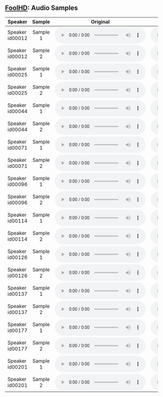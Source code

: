 ## [FoolHD](https://fsept11.github.io/FoolHD/): Audio Samples

| Speaker | Sample | Original | FGSM | BIM | FoolHD Targeted | FoolHD Untargeted |
|---------|:------:|:--------:|:----:|:---:|:---------------:|-------------------|
| Speaker id00012 | Sample 1 | <audio controls id="player"><source src="original/id00012/id00012_C_FAL9gv8bo_00029_00000.wav" type="audio/wav" preload="auto"></audio> | <audio controls id="player"><source src="fgsm/id00012/id00012_C_FAL9gv8bo_00029_00000.wav" type="audio/wav" preload="auto"></audio> | <audio controls id="player"><source src="bim/id00012/id00012_C_FAL9gv8bo_00029_00000.wav" type="audio/wav" preload="auto"></audio> | <audio controls id="player"><source src="untargeted/id00012/id00012_C_FAL9gv8bo_00029_00000.wav" type="audio/wav" preload="auto"></audio> | <audio controls id="player"><source src="targeted/id00012/id00012_C_FAL9gv8bo_00029_00000.wav" type="audio/wav" preload="auto"></audio> |
| Speaker id00012 | Sample 2 | <audio controls id="player"><source src="original/id00012/id00012_Pdni5zyZJYA_00085_00000.wav" type="audio/wav" preload="auto"></audio> | <audio controls id="player"><source src="fgsm/id00012/id00012_Pdni5zyZJYA_00085_00000.wav" type="audio/wav" preload="auto"></audio> | <audio controls id="player"><source src="bim/id00012/id00012_Pdni5zyZJYA_00085_00000.wav" type="audio/wav" preload="auto"></audio> | <audio controls id="player"><source src="untargeted/id00012/id00012_Pdni5zyZJYA_00085_00000.wav" type="audio/wav" preload="auto"></audio> | <audio controls id="player"><source src="targeted/id00012/id00012_Pdni5zyZJYA_00085_00000.wav" type="audio/wav" preload="auto"></audio> |
| Speaker id00025 | Sample 1 | <audio controls id="player"><source src="original/id00025/id00025_PjSeVtbvSjA_00023_00000.wav" type="audio/wav" preload="auto"></audio> | <audio controls id="player"><source src="fgsm/id00025/id00025_PjSeVtbvSjA_00023_00000.wav" type="audio/wav" preload="auto"></audio> | <audio controls id="player"><source src="bim/id00025/id00025_PjSeVtbvSjA_00023_00000.wav" type="audio/wav" preload="auto"></audio> | <audio controls id="player"><source src="untargeted/id00025/id00025_PjSeVtbvSjA_00023_00000.wav" type="audio/wav" preload="auto"></audio> | <audio controls id="player"><source src="targeted/id00025/id00025_PjSeVtbvSjA_00023_00000.wav" type="audio/wav" preload="auto"></audio> |
| Speaker id00025 | Sample 2 | <audio controls id="player"><source src="original/id00025/id00025_O_ICgJ0s-_o_00019_00000.wav" type="audio/wav" preload="auto"></audio> | <audio controls id="player"><source src="fgsm/id00025/id00025_O_ICgJ0s-_o_00019_00000.wav" type="audio/wav" preload="auto"></audio> | <audio controls id="player"><source src="bim/id00025/id00025_O_ICgJ0s-_o_00019_00000.wav" type="audio/wav" preload="auto"></audio> | <audio controls id="player"><source src="untargeted/id00025/id00025_O_ICgJ0s-_o_00019_00000.wav" type="audio/wav" preload="auto"></audio> | <audio controls id="player"><source src="targeted/id00025/id00025_O_ICgJ0s-_o_00019_00000.wav" type="audio/wav" preload="auto"></audio> |
| Speaker id00044 | Sample 1 | <audio controls id="player"><source src="original/id00044/id00044__e_QLF9g3No_00062_00000.wav" type="audio/wav" preload="auto"></audio> | <audio controls id="player"><source src="fgsm/id00044/id00044__e_QLF9g3No_00062_00000.wav" type="audio/wav" preload="auto"></audio> | <audio controls id="player"><source src="bim/id00044/id00044__e_QLF9g3No_00062_00000.wav" type="audio/wav" preload="auto"></audio> | <audio controls id="player"><source src="untargeted/id00044/id00044__e_QLF9g3No_00062_00000.wav" type="audio/wav" preload="auto"></audio> | <audio controls id="player"><source src="targeted/id00044/id00044__e_QLF9g3No_00062_00000.wav" type="audio/wav" preload="auto"></audio> |
| Speaker id00044 | Sample 2 | <audio controls id="player"><source src="original/id00044/id00044_y9CfA9NV4So_00135_00000.wav" type="audio/wav" preload="auto"></audio> | <audio controls id="player"><source src="fgsm/id00044/id00044_y9CfA9NV4So_00135_00000.wav" type="audio/wav" preload="auto"></audio> | <audio controls id="player"><source src="bim/id00044/id00044_y9CfA9NV4So_00135_00000.wav" type="audio/wav" preload="auto"></audio> | <audio controls id="player"><source src="untargeted/id00044/id00044_y9CfA9NV4So_00135_00000.wav" type="audio/wav" preload="auto"></audio> | <audio controls id="player"><source src="targeted/id00044/id00044_y9CfA9NV4So_00135_00000.wav" type="audio/wav" preload="auto"></audio> |
| Speaker id00071 | Sample 1 | <audio controls id="player"><source src="original/id00071/id00071_0JDAt0VQxT4_00001_00000.wav" type="audio/wav" preload="auto"></audio> | <audio controls id="player"><source src="fgsm/id00071/id00071_0JDAt0VQxT4_00001_00000.wav" type="audio/wav" preload="auto"></audio> | <audio controls id="player"><source src="bim/id00071/id00071_0JDAt0VQxT4_00001_00000.wav" type="audio/wav" preload="auto"></audio> | <audio controls id="player"><source src="untargeted/id00071/id00071_0JDAt0VQxT4_00001_00000.wav" type="audio/wav" preload="auto"></audio> | <audio controls id="player"><source src="targeted/id00071/id00071_0JDAt0VQxT4_00001_00000.wav" type="audio/wav" preload="auto"></audio> |
| Speaker id00071 | Sample 2 | <audio controls id="player"><source src="original/id00071/id00071_U93Hepx7P2s_00023_00000.wav" type="audio/wav" preload="auto"></audio> | <audio controls id="player"><source src="fgsm/id00071/id00071_U93Hepx7P2s_00023_00000.wav" type="audio/wav" preload="auto"></audio> | <audio controls id="player"><source src="bim/id00071/id00071_U93Hepx7P2s_00023_00000.wav" type="audio/wav" preload="auto"></audio> | <audio controls id="player"><source src="untargeted/id00071/id00071_U93Hepx7P2s_00023_00000.wav" type="audio/wav" preload="auto"></audio> | <audio controls id="player"><source src="targeted/id00071/id00071_U93Hepx7P2s_00023_00000.wav" type="audio/wav" preload="auto"></audio> |
| Speaker id00096 | Sample 1 | <audio controls id="player"><source src="original/id00096/id00096__RX9iRnh3do_00109_00000.wav" type="audio/wav" preload="auto"></audio> | <audio controls id="player"><source src="fgsm/id00096/id00096__RX9iRnh3do_00109_00000.wav" type="audio/wav" preload="auto"></audio> | <audio controls id="player"><source src="bim/id00096/id00096__RX9iRnh3do_00109_00000.wav" type="audio/wav" preload="auto"></audio> | <audio controls id="player"><source src="untargeted/id00096/id00096__RX9iRnh3do_00109_00000.wav" type="audio/wav" preload="auto"></audio> | <audio controls id="player"><source src="targeted/id00096/id00096__RX9iRnh3do_00109_00000.wav" type="audio/wav" preload="auto"></audio> |
| Speaker id00096 | Sample 2 | <audio controls id="player"><source src="original/id00096/id00096_tzVkbXz1Icw_00163_00000.wav" type="audio/wav" preload="auto"></audio> | <audio controls id="player"><source src="fgsm/id00096/id00096_tzVkbXz1Icw_00163_00000.wav" type="audio/wav" preload="auto"></audio> | <audio controls id="player"><source src="bim/id00096/id00096_tzVkbXz1Icw_00163_00000.wav" type="audio/wav" preload="auto"></audio> | <audio controls id="player"><source src="untargeted/id00096/id00096_tzVkbXz1Icw_00163_00000.wav" type="audio/wav" preload="auto"></audio> | <audio controls id="player"><source src="targeted/id00096/id00096_tzVkbXz1Icw_00163_00000.wav" type="audio/wav" preload="auto"></audio> |
| Speaker id00114 | Sample 1 | <audio controls id="player"><source src="original/id00114/id00114_ghtxoTzUUpg_00020_00000.wav" type="audio/wav" preload="auto"></audio> | <audio controls id="player"><source src="fgsm/id00114/id00114_ghtxoTzUUpg_00020_00000.wav" type="audio/wav" preload="auto"></audio> | <audio controls id="player"><source src="bim/id00114/id00114_ghtxoTzUUpg_00020_00000.wav" type="audio/wav" preload="auto"></audio> | <audio controls id="player"><source src="untargeted/id00114/id00114_ghtxoTzUUpg_00020_00000.wav" type="audio/wav" preload="auto"></audio> | <audio controls id="player"><source src="targeted/id00114/id00114_ghtxoTzUUpg_00020_00000.wav" type="audio/wav" preload="auto"></audio> |
| Speaker id00114 | Sample 2 | <audio controls id="player"><source src="original/id00114/id00114_VXfwKTjEmhM_00016_00000.wav" type="audio/wav" preload="auto"></audio> | <audio controls id="player"><source src="fgsm/id00114/id00114_VXfwKTjEmhM_00016_00000.wav" type="audio/wav" preload="auto"></audio> | <audio controls id="player"><source src="bim/id00114/id00114_VXfwKTjEmhM_00016_00000.wav" type="audio/wav" preload="auto"></audio> | <audio controls id="player"><source src="untargeted/id00114/id00114_VXfwKTjEmhM_00016_00000.wav" type="audio/wav" preload="auto"></audio> | <audio controls id="player"><source src="targeted/id00114/id00114_VXfwKTjEmhM_00016_00000.wav" type="audio/wav" preload="auto"></audio> |
| Speaker id00126 | Sample 1 | <audio controls id="player"><source src="original/id00126/id00126_8E-fWWCROk4_00046_00000.wav" type="audio/wav" preload="auto"></audio> | <audio controls id="player"><source src="fgsm/id00126/id00126_8E-fWWCROk4_00046_00000.wav" type="audio/wav" preload="auto"></audio> | <audio controls id="player"><source src="bim/id00126/id00126_8E-fWWCROk4_00046_00000.wav" type="audio/wav" preload="auto"></audio> | <audio controls id="player"><source src="untargeted/id00126/id00126_8E-fWWCROk4_00046_00000.wav" type="audio/wav" preload="auto"></audio> | <audio controls id="player"><source src="targeted/id00126/id00126_8E-fWWCROk4_00046_00000.wav" type="audio/wav" preload="auto"></audio> |
| Speaker id00126 | Sample 2 | <audio controls id="player"><source src="original/id00126/id00126_8E-fWWCROk4_00118_00000.wav" type="audio/wav" preload="auto"></audio> | <audio controls id="player"><source src="fgsm/id00126/id00126_8E-fWWCROk4_00118_00000.wav" type="audio/wav" preload="auto"></audio> | <audio controls id="player"><source src="bim/id00126/id00126_8E-fWWCROk4_00118_00000.wav" type="audio/wav" preload="auto"></audio> | <audio controls id="player"><source src="untargeted/id00126/id00126_8E-fWWCROk4_00118_00000.wav" type="audio/wav" preload="auto"></audio> | <audio controls id="player"><source src="targeted/id00126/id00126_8E-fWWCROk4_00118_00000.wav" type="audio/wav" preload="auto"></audio> |
| Speaker id00137 | Sample 1 | <audio controls id="player"><source src="original/id00137/id00137_fpYAG-_EvrA_00050_00000.wav" type="audio/wav" preload="auto"></audio> | <audio controls id="player"><source src="fgsm/id00137/id00137_fpYAG-_EvrA_00050_00000.wav" type="audio/wav" preload="auto"></audio> | <audio controls id="player"><source src="bim/id00137/id00137_fpYAG-_EvrA_00050_00000.wav" type="audio/wav" preload="auto"></audio> | <audio controls id="player"><source src="untargeted/id00137/id00137_fpYAG-_EvrA_00050_00000.wav" type="audio/wav" preload="auto"></audio> | <audio controls id="player"><source src="targeted/id00137/id00137_fpYAG-_EvrA_00050_00000.wav" type="audio/wav" preload="auto"></audio> |
| Speaker id00137 | Sample 2 | <audio controls id="player"><source src="original/id00137/id00137_mV1G3UkgPno_00081_00000.wav" type="audio/wav" preload="auto"></audio> | <audio controls id="player"><source src="fgsm/id00137/id00137_mV1G3UkgPno_00081_00000.wav" type="audio/wav" preload="auto"></audio> | <audio controls id="player"><source src="bim/id00137/id00137_mV1G3UkgPno_00081_00000.wav" type="audio/wav" preload="auto"></audio> | <audio controls id="player"><source src="untargeted/id00137/id00137_mV1G3UkgPno_00081_00000.wav" type="audio/wav" preload="auto"></audio> | <audio controls id="player"><source src="targeted/id00137/id00137_mV1G3UkgPno_00081_00000.wav" type="audio/wav" preload="auto"></audio> |
| Speaker id00177 | Sample 1 | <audio controls id="player"><source src="original/id00177/id00177_3olh8m6ja5U_00070_00000.wav" type="audio/wav" preload="auto"></audio> | <audio controls id="player"><source src="fgsm/id00177/id00177_3olh8m6ja5U_00070_00000.wav" type="audio/wav" preload="auto"></audio> | <audio controls id="player"><source src="bim/id00177/id00177_3olh8m6ja5U_00070_00000.wav" type="audio/wav" preload="auto"></audio> | <audio controls id="player"><source src="untargeted/id00177/id00177_3olh8m6ja5U_00070_00000.wav" type="audio/wav" preload="auto"></audio> | <audio controls id="player"><source src="targeted/id00177/id00177_3olh8m6ja5U_00070_00000.wav" type="audio/wav" preload="auto"></audio> |
| Speaker id00177 | Sample 2 | <audio controls id="player"><source src="original/id00177/id00177_98hTSzISceU_00091_00000.wav" type="audio/wav" preload="auto"></audio> | <audio controls id="player"><source src="fgsm/id00177/id00177_98hTSzISceU_00091_00000.wav" type="audio/wav" preload="auto"></audio> | <audio controls id="player"><source src="bim/id00177/id00177_98hTSzISceU_00091_00000.wav" type="audio/wav" preload="auto"></audio> | <audio controls id="player"><source src="untargeted/id00177/id00177_98hTSzISceU_00091_00000.wav" type="audio/wav" preload="auto"></audio> | <audio controls id="player"><source src="targeted/id00177/id00177_98hTSzISceU_00091_00000.wav" type="audio/wav" preload="auto"></audio> |
| Speaker id00201 | Sample 1 | <audio controls id="player"><source src="original/id00201/id00201_hdU90lelTtU_00018_00000.wav" type="audio/wav" preload="auto"></audio> | <audio controls id="player"><source src="fgsm/id00201/id00201_hdU90lelTtU_00018_00000.wav" type="audio/wav" preload="auto"></audio> | <audio controls id="player"><source src="bim/id00201/id00201_hdU90lelTtU_00018_00000.wav" type="audio/wav" preload="auto"></audio> | <audio controls id="player"><source src="untargeted/id00201/id00201_hdU90lelTtU_00018_00000.wav" type="audio/wav" preload="auto"></audio> | <audio controls id="player"><source src="targeted/id00201/id00201_hdU90lelTtU_00018_00000.wav" type="audio/wav" preload="auto"></audio> |
| Speaker id00201 | Sample 2 | <audio controls id="player"><source src="original/id00201/id00201_uCc6Iz-Liyk_00033_00000.wav" type="audio/wav" preload="auto"></audio> | <audio controls id="player"><source src="fgsm/id00201/id00201_uCc6Iz-Liyk_00033_00000.wav" type="audio/wav" preload="auto"></audio> | <audio controls id="player"><source src="bim/id00201/id00201_uCc6Iz-Liyk_00033_00000.wav" type="audio/wav" preload="auto"></audio> | <audio controls id="player"><source src="untargeted/id00201/id00201_uCc6Iz-Liyk_00033_00000.wav" type="audio/wav" preload="auto"></audio> | <audio controls id="player"><source src="targeted/id00201/id00201_uCc6Iz-Liyk_00033_00000.wav" type="audio/wav" preload="auto"></audio> |
